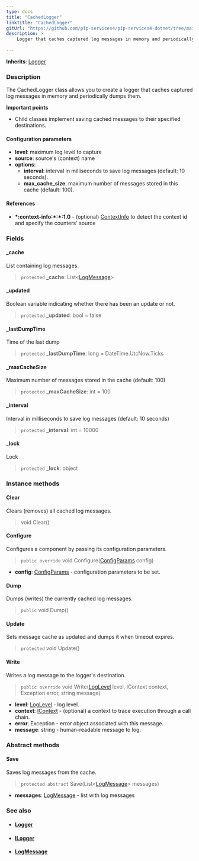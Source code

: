 ```yaml
---
type: docs
title: "CachedLogger"
linkTitle: "CachedLogger"
gitUrl: "https://github.com/pip-services4/pip-services4-dotnet/tree/main/pip-services4-observability-dotnet"
description: >
    Logger that caches captured log messages in memory and periodically dumps them.
   
---
```


**Inherits**: [Logger](../logger)

### Description

The CachedLogger class allows you to create a logger that caches captured log messages in memory and periodically dumps them.

**Important points**

- Child classes implement saving cached messages to their specified destinations.

#### Configuration parameters

- **level**: maximum log level to capture
- **source**: source's (context) name
- **options**:
    - **interval**: interval in milliseconds to save log messages (default: 10 seconds).
    - **max_cache_size**: maximum number of messages stored in this cache (default: 100).

#### References
- **\*:context-info:\*:\*:1.0** - (optional) [ContextInfo](../../../components/context/context_info) to detect the context id and specify the counters' source

### Fields

<span class="hide-title-link">

#### _cache
List containing log messages.
> `protected` **_cache**: List<[LogMessage](../log_message)>

#### _updated
Boolean variable indicating whether there has been an update or not.
> `protected` **_updated**: bool = false

#### _lastDumpTime
Time of the last dump
> `protected` **_lastDumpTime**: long = DateTime.UtcNow.Ticks

#### _maxCacheSize
Maximum number of messages stored in the cache (default: 100)
> `protected` **_maxCacheSize**: int = 100

#### _interval
Interval in milliseconds to save log messages (default: 10 seconds)
> `protected` **_interval**: int = 10000

#### _lock
Lock
> `protected` **_lock**: object

</span>


### Instance methods

#### Clear
Clears (removes) all cached log messages.

> void Clear()

#### Configure
Configures a component by passing its configuration parameters.

> `public override` void Configure([ConfigParams](../../../components/config/config_params) config)

- **config**: [ConfigParams](../../../components/config/config_params) - configuration parameters to be set.

#### Dump
Dumps (writes) the currently cached log messages.

> `public` void Dump()

#### Update
Sets message cache as updated and dumps it when timeout expires.

> `protected` void Update()


#### Write
Writes a log message to the logger's destination.

> `public override` void Write([LogLevel](../../log/log_level) level, IContext context, Exception error, string message)

- **level**: [LogLevel](../../log/log_level) - log level.
- **context**: [IContext](../../../components/context/icontext) - (optional) a context to trace execution through a call chain.
- **error**: Exception - error object associated with this message.
- **message**: string - human-readable message to log.

### Abstract methods

#### Save
Saves log messages from the cache.

> `protected abstract` Save(List<[LogMessage](../log_message)> messages)

- **messages**: [LogMessage](../log_message) - list with log messages



### See also
- #### [Logger](../logger)
- #### [ILogger](../ilogger)
- #### [LogMessage](../log_message)

